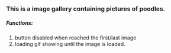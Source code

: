 ### This is a image gallery containing pictures of poodles.
##### Functions:
1. button disabled when reached the first/last image
2. loading gif showing until the image is loaded.